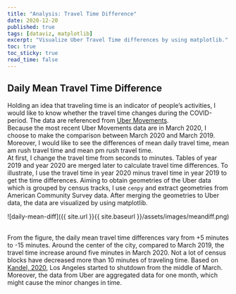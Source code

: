 ```yaml
---
title: "Analysis: Travel Time Difference"
date: 2020-12-20
published: true
tags: [dataviz, matplotlib]
excerpt: "Visualize Uber Travel Time differences by using matplotlib."
toc: true
toc_sticky: true
read_time: false
---
```


## Daily Mean Travel Time Difference

Holding an idea that traveling time is an indicator of people’s activities, I would like to know whether the travel time changes during the COVID-period. The data are referenced from <a href=" https://movement.uber.com/?lang=en-US">Uber Movements</a>. 
<br>
Because the most recent Uber Movements data are in March 2020, I choose to make the comparison between March 2020 and March 2019. Moreover, I would like to see the differences of mean daily travel time, mean am rush travel time and mean pm rush travel time.
<br>
At first, I change the travel time from seconds to minutes. Tables of year 2019 and year 2020 are merged later to calculate travel time differences. To illustrate, I use the travel time in year 2020 minus travel time in year 2019 to get the time differences. Aiming to obtain geometries of the Uber data which is grouped by census tracks, I use `cenpy` and extract geometries from American Community Survey data. After merging the geometries to Uber data, the data are visualized by using matplotlib. 

![daily-mean-diff]({{ site.url }}{{ site.baseurl }}/assets/images/meandiff.png)

<br>
From the figure, the daily mean travel time differences vary from +5 minutes to -15 minutes. Around the center of the city, compared to March 2019, the travel time increase around five minutes in March 2020. Not a lot of census blocks have decreased more than 10 minutes of traveling time. Based on <a href="https://www.nbclosangeles.com/news/local/a-coronavirus-timeline/2334100/">Kandel, 2020</a>, Los Angeles started to shutdown from the middle of March. Moreover, the data from Uber are aggregated data for one month, which might cause the minor changes in time.
